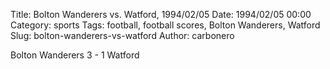 Title: Bolton Wanderers vs. Watford, 1994/02/05
Date: 1994/02/05 00:00
Category: sports
Tags: football, football scores, Bolton Wanderers, Watford
Slug: bolton-wanderers-vs-watford
Author: carbonero


Bolton Wanderers 3 - 1 Watford
